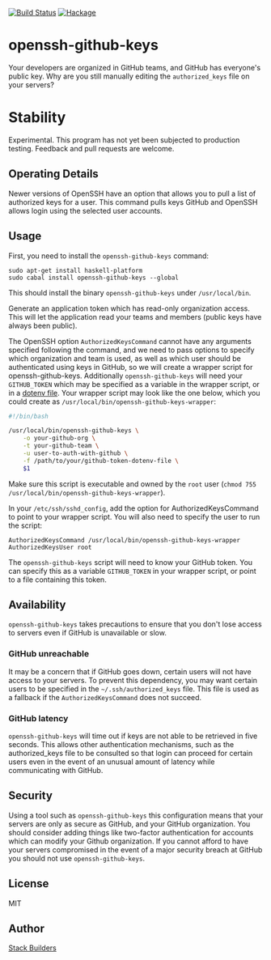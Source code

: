 [![Build Status](https://travis-ci.org/stackbuilders/openssh-github-keys.svg?branch=master)](https://travis-ci.org/stackbuilders/openssh-github-keys) [![Hackage](https://img.shields.io/hackage/v/openssh-github-keys.svg)](http://hackage.haskell.org/package/openssh-github-keys)

# openssh-github-keys

Your developers are organized in GitHub teams, and GitHub has
everyone's public key. Why are you still manually editing the
`authorized_keys` file on your servers?

# Stability

Experimental. This program has not yet been subjected to production
testing. Feedback and pull requests are welcome.

## Operating Details

Newer versions of OpenSSH have an option that allows you to pull a
list of authorized keys for a user. This command pulls keys GitHub and
OpenSSH allows login using the selected user accounts.

## Usage

First, you need to install the `openssh-github-keys` command:

```
sudo apt-get install haskell-platform
sudo cabal install openssh-github-keys --global
```

This should install the binary `openssh-github-keys` under
`/usr/local/bin`.

Generate an application token which has read-only organization
access. This will let the application read your teams and members
(public keys have always been public).

The OpenSSH option `AuthorizedKeysCommand` cannot have any arguments
specified following the command, and we need to pass options to
specify which organization and team is used, as well as which user
should be authenticated using keys in GitHub, so we will create a
wrapper script for openssh-github-keys. Additionally
`openssh-github-keys` will need your `GITHUB_TOKEN` which may be
specified as a variable in the wrapper script, or in a
[dotenv file](https://github.com/stackbuilders/dotenv-hs). Your
wrapper script may look like the one below, which you could create as
`/usr/local/bin/openssh-github-keys-wrapper`:

```bash
#!/bin/bash

/usr/local/bin/openssh-github-keys \
    -o your-github-org \
    -t your-github-team \
    -u user-to-auth-with-github \
    -f /path/to/your/github-token-dotenv-file \
    $1
```

Make sure this script is executable and owned by the `root` user (`chmod 755
/usr/local/bin/openssh-github-keys-wrapper`).

In your `/etc/ssh/sshd_config`, add the option for
AuthorizedKeysCommand to point to your wrapper script. You will also
need to specify the user to run the script:

```
AuthorizedKeysCommand /usr/local/bin/openssh-github-keys-wrapper
AuthorizedKeysUser root
```

The `openssh-github-keys` script will need to know your GitHub
token. You can specify this as a variable `GITHUB_TOKEN` in your
wrapper script, or point to a
file containing
this token.

## Availability

`openssh-github-keys` takes precautions to ensure that you don't lose
access to servers even if GitHub is unavailable or slow.

### GitHub unreachable

It may be a concern that if GitHub goes down, certain users will not
have access to your servers. To prevent this dependency, you may want
certain users to be specified in the `~/.ssh/authorized_keys` file. This
file is used as a fallback if the `AuthorizedKeysCommand` does not
succeed.

### GitHub latency

`openssh-github-keys` will time out if keys are not able to be
retrieved in five seconds. This allows other authentication
mechanisms, such as the authorized_keys file to be consulted so that
login can proceed for certain users even in the event of an unusual
amount of latency while communicating with GitHub.

## Security

Using a tool such as `openssh-github-keys` this configuration means
that your servers are only as secure as GitHub, and your GitHub
organization. You should consider adding things like two-factor
authentication for accounts which can modify your Github
organization. If you cannot afford to have your servers compromised in
the event of a major security breach at GitHub you should not use
`openssh-github-keys`.


## License

MIT

## Author

[Stack Builders](http://www.stackbuilders.com/)
